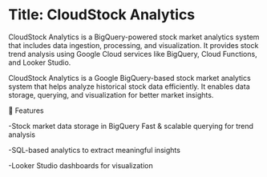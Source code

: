 # Title: CloudStock Analytics 
CloudStock Analytics is a BigQuery-powered stock market analytics system that includes data ingestion, processing, and visualization. It provides stock trend analysis using Google Cloud services like BigQuery, Cloud Functions, and Looker Studio.

CloudStock Analytics is a Google BigQuery-based stock market analytics system that helps analyze historical stock data efficiently. It enables data storage, querying, and visualization for better market insights.

📂 Features

-Stock market data storage in BigQuery Fast & scalable querying for trend analysis

-SQL-based analytics to extract meaningful insights

-Looker Studio dashboards for visualization
